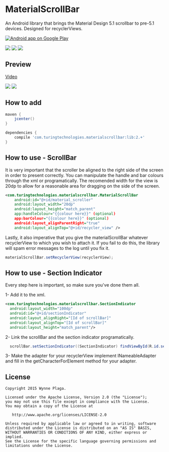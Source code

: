 # MaterialScrollBar

An Android library that brings the Material Design 5.1 scrollbar to pre-5.1 devices. Designed for recyclerViews.

<a href="https://play.google.com/store/apps/details?id=com.turingtechnologies.materialscrollbardemo">
  <img alt="Android app on Google Play" src="https://developer.android.com/images/brand/en_app_rgb_wo_45.png" />
</a>

![](https://img.shields.io/hexpm/l/plug.svg) ![](https://img.shields.io/github/release/krimin-killr21/MaterialScrollBar.svg?label=jCenter) ![](https://img.shields.io/badge/API-7%2B-blue.svg?style=flat)

Preview
-------

[Video](https://youtu.be/CmcPsJYuzME)

![](http://i.imgur.com/9rY0e8h.png)
![](http://i.imgur.com/8DNLqkn.png)

How to add
--------

```gradle
maven {
    jcenter()
}
```

```gradle
dependencies {
    compile 'com.turingtechnologies.materialscrollbar:lib:2.+'
}
```

How to use - ScrollBar
--------
It is very important that the scroller be aligned to the right side of the screen in order to present correctly. You can manipulate the handle and bar colours through the xml or programatically. The recomended width for the view is 20dp to allow for a reasonable area for dragging on the side of the screen.

```xml
<com.turingtechnologies.materialscrollbar.MaterialScrollBar
    android:id="@+id/material_scroller"
    android:layout_width="20dp"
    android:layout_height="match_parent"
    app:handleColour="{{colour here}}" (optional)
    app:barColour="{{colour here}}" (optional)
    android:layout_alignParentRight="true"
    android:layout_alignTop="@+id/recycler_view" />
```

Lastly, it also imperative that you give the materialScrollBar whatever recyclerView to which you wish to attach it. If you fail to do this, the library will spam error messages to the log until you fix it.

```java
materialScrollBar.setRecyclerView(recyclerView);
```

How to use - Section Indicator
--------
Every step here is important, so make sure you've done them all.

1- Add it to the xml.

```xml
<com.turingtechnologies.materialscrollbar.SectionIndicator
  android:layout_width="100dp"
  android:id="@+id/sectionIndicator"
  android:layout_alignRight="[Id of scrollBar]"
  android:layout_alignTop="[Id of scrollBar]"
  android:layout_height="match_parent"/>
```
2- Link the scrollBar and the section indicator programatically.

```java
  scrollBar.setSectionIndicator((SectionIndicator) findViewById(R.id.sectionIndicator));
```

3- Make the adapter for your recyclerView implement INameableAdapter and fill in the getCharacterForElement method for your adapter.

License
--------

    Copyright 2015 Wynne Plaga.

    Licensed under the Apache License, Version 2.0 (the "License");
    you may not use this file except in compliance with the License.
    You may obtain a copy of the License at

       http://www.apache.org/licenses/LICENSE-2.0

    Unless required by applicable law or agreed to in writing, software
    distributed under the License is distributed on an "AS IS" BASIS,
    WITHOUT WARRANTIES OR CONDITIONS OF ANY KIND, either express or implied.
    See the License for the specific language governing permissions and
    limitations under the License.
